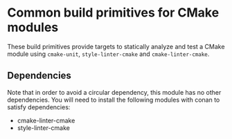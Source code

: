 # Common build primitives for CMake modules

These build primitives provide targets to statically analyze and test
a CMake module using `cmake-unit`, `style-linter-cmake` and
`cmake-linter-cmake`.

## Dependencies

Note that in order to avoid a circular dependency, this module has no other
dependencies. You will need to install the following modules with
conan to satisfy dependencies:
 - cmake-linter-cmake
 - style-linter-cmake
